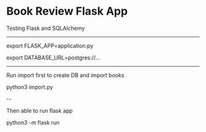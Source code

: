 # Book Review Flask App

Testing Flask and SQLAlchemy

----------------------------------

export FLASK_APP=application.py

export DATABASE_URL=postgres://...

----------------------------------

Run import first to create DB and import books

python3 import.py

--

Then able to run flask app

python3 -m flask run

